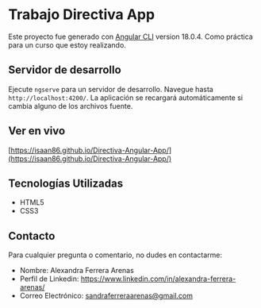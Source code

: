 # Trabajo Directiva App

Este proyecto fue generado con [Angular CLI](https://github.com/angular/angular-cli) version 18.0.4. Como práctica para un curso que estoy realizando.

## Servidor de desarrollo

Ejecute `ngserve` para un servidor de desarrollo. Navegue hasta `http://localhost:4200/`. La aplicación se recargará automáticamente si cambia alguno de los archivos fuente.

## Ver en vivo

[https://isaan86.github.io/Directiva-Angular-App/](https://isaan86.github.io/Directiva-Angular-App/)

## Tecnologías Utilizadas

- HTML5
- CSS3

## Contacto

Para cualquier pregunta o comentario, no dudes en contactarme:

- Nombre: Alexandra Ferrera Arenas
- Perfil de Linkedin: https://www.linkedin.com/in/alexandra-ferrera-arenas/
- Correo Electrónico: sandraferreraarenas@gmail.com

